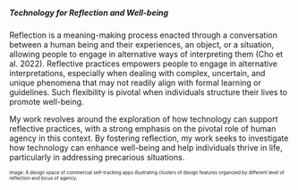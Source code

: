 ##### *Technology for Reflection and Well-being*

Reflection is a meaning-making process enacted through a conversation between a human being and their experiences, an object, or a situation, allowing people to engage in alternative ways of interpreting them (Cho et al. 2022). Reflective practices empowers people to engage in alternative interpretations, especially when dealing with complex, uncertain, and unique phenomena that may not readily align with formal learning or guidelines. Such flexibility is pivotal when individuals structure their lives to promote well-being.

My work revolves around the exploration of how technology can support reflective practices, with a strong emphasis on the pivotal role of human agency in this context. By fostering reflection, my work seeks to investigate how technology can enhance well-being and help individuals thrive in life, particularly in addressing precarious situations.

<p style="font-size: 10px;"><small> image: A design space of commercial self-tracking apps illustrating clusters of design features organized by different level of reflection and locus of agency. </small></p>
